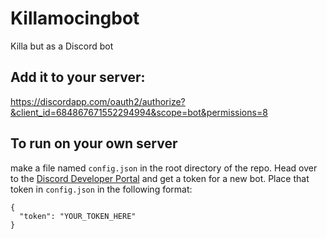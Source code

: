 # Killamocingbot

Killa but as a Discord bot 

## Add it to your server:
  https://discordapp.com/oauth2/authorize?&client_id=684867671552294994&scope=bot&permissions=8




## To run on your own server
make a file named `config.json` in the root directory of the repo. Head over to the [Discord Developer Portal](https://discordapp.com/developers/applications/me) and get a token for a new bot. Place that token in `config.json` in the following format:

```
{
  "token": "YOUR_TOKEN_HERE"
}
```
